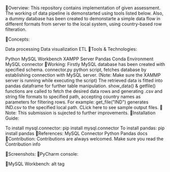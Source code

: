 🔹Overview:
This repository contains implementation of given assessment. The working of data pipeline is demonstarted using tools listed below. Also, a dummy database has been created to demonstarte a simple data flow in different formats from server to the local system, using country-based row filteration.

🔸Concepts:

Data processing
Data visualization
ETL
🔸Tools & Technologies:

Python
MySQL Workbench
XAMPP Server
Pandas
Conda Environment
MySQL connector
🔹Working:
Firstly MySQL database has been created with specified schema.
connector.py python script, fetches database by establishing connection with MySQL server. (Note: Make sure the XAMMP server is running while executing the script)
The retrieved data is fitted into pandas dataframe for further table manipulation.
show_data() & getfile() functions are called to fetch the desired data rows and generating .csv and string file formats to specified path, accepting country names as parameters for filtering rows.
For example: get_file("IND") generates IND.csv to the specified local path. CLick here to see sample output files.
📌Note: This submission is sujected to further improvements.
🔸Installation Guide:

To install mysql.connector:
pip install mysql.connector
To install pandas:
pip install pandas
🔹References:
MySQL Connector Python
Pandas docs
🔹Contribution:
Contributions are always welcomed. Make sure you read the Contribution info

🔹Screenshots:
🔸PyCharm console:


🔸MySQL Workbench:
alt tag

